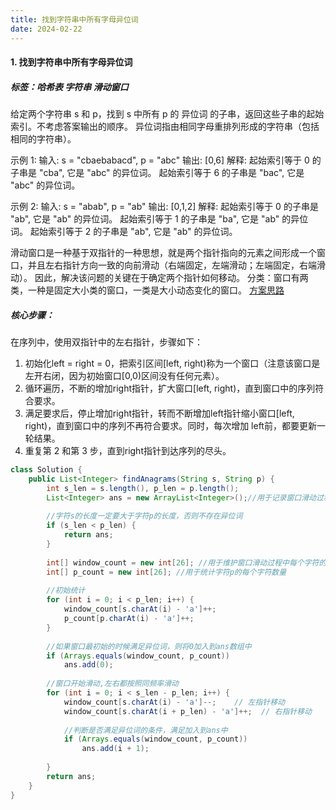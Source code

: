 ```yaml
---
title: 找到字符串中所有字母异位词
date: 2024-02-22
---
```


#### 1. 找到字符串中所有字母异位词
##### 标签：哈希表 字符串 滑动窗口
给定两个字符串 s 和 p，找到 s 中所有 p 的 异位词 的子串，返回这些子串的起始索引。不考虑答案输出的顺序。
异位词指由相同字母重排列形成的字符串（包括相同的字符串）。

示例 1:
输入: s = "cbaebabacd", p = "abc"
输出: [0,6]
解释:
起始索引等于 0 的子串是 "cba", 它是 "abc" 的异位词。
起始索引等于 6 的子串是 "bac", 它是 "abc" 的异位词。

示例 2:
输入: s = "abab", p = "ab"
输出: [0,1,2]
解释:
起始索引等于 0 的子串是 "ab", 它是 "ab" 的异位词。
起始索引等于 1 的子串是 "ba", 它是 "ab" 的异位词。
起始索引等于 2 的子串是 "ab", 它是 "ab" 的异位词。

滑动窗口是一种基于双指针的一种思想，就是两个指针指向的元素之间形成一个窗口，并且左右指针方向一致的向前滑动（右端固定，左端滑动；左端固定，右端滑动）。
因此，解决该问题的关键在于确定两个指针如何移动。
分类：窗口有两类，一种是固定大小类的窗口，一类是大小动态变化的窗口。
[方案思路](https://leetcode.cn/problems/find-all-anagrams-in-a-string/)
##### 核心步骤：
在序列中，使用双指针中的左右指针，步骤如下：
1. 初始化left = right = 0，把索引区间[left, right)称为一个窗口（注意该窗口是左开右闭，因为初始窗口[0,0)区间没有任何元素）。
2. 循环遍历，不断的增加right指针，扩大窗口[left, right)，直到窗口中的序列符合要求。
3. 满足要求后，停止增加right指针，转而不断增加left指针缩小窗口[left, right)，直到窗口中的序列不再符合要求。同时，每次增加 left前，都要更新一轮结果。
4. 重复第 2 和第 3 步，直到right指针到达序列的尽头。

```java
class Solution {
    public List<Integer> findAnagrams(String s, String p) {  
        int s_len = s.length(), p_len = p.length();  
        List<Integer> ans = new ArrayList<Integer>();//用于记录窗口滑动过程中的可行解  
    
        //字符s的长度一定要大于字符p的长度，否则不存在异位词  
        if (s_len < p_len) {  
            return ans;  
        }  
        
        int[] window_count = new int[26]; //用于维护窗口滑动过程中每个字符的数量  
        int[] p_count = new int[26]; //用于统计字符p的每个字符数量  
        
        //初始统计  
        for (int i = 0; i < p_len; i++) {  
            window_count[s.charAt(i) - 'a']++;  
            p_count[p.charAt(i) - 'a']++;  
        }  
        
        //如果窗口最初始的时候满足异位词，则将0加入到ans数组中  
        if (Arrays.equals(window_count, p_count))  
            ans.add(0);  
            
        //窗口开始滑动,左右都按照同频率滑动  
        for (int i = 0; i < s_len - p_len; i++) {  
            window_count[s.charAt(i) - 'a']--;    // 左指针移动  
            window_count[s.charAt(i + p_len) - 'a']++;  // 右指针移动  
            
            //判断是否满足异位词的条件，满足加入到ans中  
            if (Arrays.equals(window_count, p_count))  
                ans.add(i + 1);  
                
        }  
        return ans;  
    }
}
```